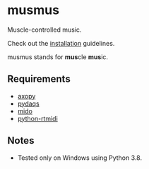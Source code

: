 # musmus
Muscle-controlled music.

Check out the [installation](Installation.md) guidelines.

musmus stands for **mus**cle **mus**ic.


## Requirements
* [axopy](https://github.com/intellsensing/axopy)
* [pydaqs](https://github.com/intellsensing/pydaqs)
* [mido](https://github.com/mido/mido)
* [python-rtmidi](https://pypi.org/project/python-rtmidi/)

## Notes
* Tested only on Windows using Python 3.8.
